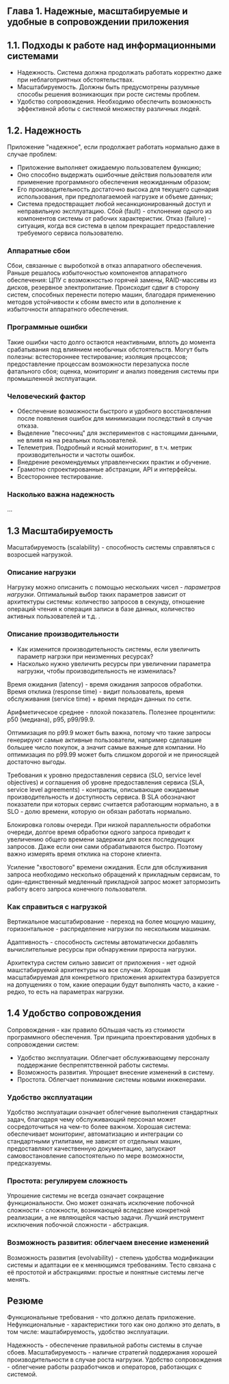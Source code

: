 ## Глава 1. Надежные, масштабируемые и удобные в сопровождении приложения
## 1.1. Подходы к работе над информационными системами
- Надежность. Система должна продолжать работать корректно даже при неблагоприятных обстоятельствах.
- Масштабируемость. Должны быть предусмотрены разумные способы решения возникающих при росте системы проблем.
- Удобство сопровождения. Необходимо обеспечить возможность эффективной аботы с системой множеству различных людей.
## 1.2. Надежность
Приложение "надежное", если продолжает работать нормально даже в случае проблем:
- Приложение выполняет ожидаемую пользователем функцию;
- Оно способно выдержать ошибочные действия пользователя или применение программного обеспечения неожиданным образом;
- Его производительность достаточно высока для текущего сценария использования, при предполагаемоей нагрузке и объеме данных;
- Система предоствращает любой несанкционированный доступ и неправильную эксплуатацию.
Сбой (fault) - отклонение одного из компонентов системы от рабочих характеристик.
Отказ (failure) - ситуация, когда вся система в целом прекращает предоставление требуемого сервиса пользователю.
### Аппаратные сбои
Сбои, связанные с выроботкой в отказ аппаратного обеспечения. Раньше решалось избыточностью компонентов аппаратного обеспечения: ЦПУ с возможностью горячей замены, RAID-массивы из дисков, резервное электропитание.
Происходит сдвиг в сторону систем, способных перенести потерю машин, благодаря применению методов устойчивости к сбоям вместо или в дополнение к избыточности аппаратного обеспечения.
### Программные ошибки
Такие ошибки часто долго остаются неактивными, вплоть до момента срабатывания под влиянием необычных обстоятельств.
Могут быть полезны: встестороннее тестирование; изоляция процессов; предоставление процессам возможности перезапуска после фатального сбоя; оценка, мониторинг и анализ поведения системы при промышленной эксплуатации.
### Человеческий фактор
- Обеспечение возможности быстрого и удобного восстановления после появления ошибок для минимизации последствий в случае отказа.
- Выделение "песочниц" для экспериментов с настоящими данными, не влияя на на реальных пользователей.
- Телеметрия. Подробный и ясный мониторинг, в т.ч. метрик производительности и частоты ошибок.
- Внедрение рекомендуемых управленческих практик и обучение.
- Грамотно спроектированные абстракции, API и интерфейсы.
- Всестороннее тестирование.
### Насколько важна надежность
...
## 1.3 Масштабируемость
Масштабируемость (scalability) - способность системы справляться с возросшей нагрузкой.
### Описание нагрузки
Нагрузку можно описанить с помощью нескольких чисел - *параметров нагрузки*. Оптимальный выбор таких параметров зависит от архитектуры системы: количество запросов в секунду, отношение операций чтения к операция записи в базе данных, количество активных пользователей и т.д. .
### Описание производительности
- Как изменится производительность системы, если увеличить параметр нагрзки при неизменных ресурсах?
- Насколько нужно увеличить ресурсы при увеличении параметра нагрузки, чтобы производительность не изменилась?

Время ожидания (latency) - время ожидания запросов обработки. 
Время отклика (response time) - видит пользователь, время обслуживания (service time) + время передач данных по сети.

Арифметическое среднее - плохой показатель. Полезнее процентили: p50 (медиана), p95, p99/99.9.

Оптимизация по p99.9 может быть важна, потому что такие запросы генерируют самые активные пользователи, например сделавшие большее число покупок, а значит самые важные для компании. Но оптимизация по p99.99 может быть слишком дорогой и не приносящей достаточно выгоды.

Требования к уровню предоставления сервиса (SLO, service level objectives) и соглашения об уровне предоставления сервиса (SLA, service level agreements) - контракты, описывающие ожидаемые производительность и доступность сервиса. В SLA обозначают показатели при которых сервис считается работающим нормально, а в SLO - долю времени, которую он обязан работать нормально.

Блокировка головы очереди. При низкой параллельности обработки очереди, долгое время обработки одного запроса приводит к увеличению общего времени задержки для всех последующих запросов. Даже если они сами обрабатываются быстро. Поэтому важно измерять время отклика на стороне клиента.

Усиление "хвостового" времени ожидания. Если для обслуживания запроса необходимо несколько обращений к прикладным сервисам, то один-единственный медленный прикладной запрос может затормозить работу всего запроса конечного пользователя.
### Как справиться с нагрузкой
Вертикальное масштабирование - переход на более мощную машину, горизонтальное - распределение нагрузки по нескольким машинам.

Адаптивность - способность системы автоматически добавлять вычислительные ресурсы при обнаружении прироста нагрузки.

Архитектура систем сильно зависит от приложения - нет одной машстабируемой архитектуры на все случаи. Хорошая масштабируемая для конкретного приложения архитектура базируется на допущениях о том, какие операции будут выполнять часто, а какие - редко, то есть на параметрах нагрузки.
## 1.4 Удобство сопровождения
Сопровождения - как правило бОльшая часть из стоимости программного обеспечения. Три принципа проектирования удобных в сопровождении систем:
- Удобство эксплуатации. Облегчает обслуживающему персоналу поддержание беспрепятственной работы системы.
- Возможность развития. Упрощает внесение изменений в систему.
- Простота. Облегчает понимание системы новыми инженерами.
### Удобство эксплуатации
Удобство эксплуатации означает облегчение выполнения стандартных задач, благодаря чему обслуживающий персонал может сосредоточиться на чем-то более важном. Хорошая система: обеспечивает мониторинг, автоматизацию и интеграции со стандартными утилитами, не зависят от отдельных машин, предоставляют качественную документацию, запускают самовостановление сапостоятельно по мере возможности, предсказуемы.
### Простота: регулируем сложность
Упрошение системы не всегда означает сокращение функциональности. Оно может означать исключение побочной сложности - сложности, возникающей вследсвие конкретной реализации, а не являющейся частью задачи. Лучший инструмент исключения побочной сложности - абстракция.
### Возможность развития: облегчаем внесение изменений
Возможность развития (evolvability) - степень удобства модификации системы и адаптации ее к меняющимся требованиям. Тесто связана с её  простотой и абстракциями: простые и понятные системы легче менять.
## Резюме 
Функциональные требования - что должно делать приложение. Нефункциональные - характеристики того как оно должно это делать, в том числе: маштабируемость, удобство эксплуатации.

Надежность - обеспечение правильной работы системы в случае сбоев. Масштабируемость - наличие стратегий поддержания хорошей производительности в случае роста нагрузки. Удобство сопровождения - облегчение работы разработчиков и операторов, работающих с системой.